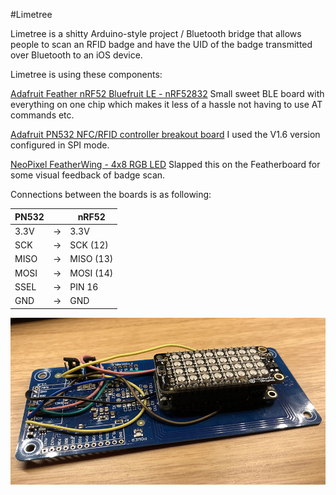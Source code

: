 #Limetree

Limetree is a shitty Arduino-style project / Bluetooth bridge that allows people to scan an RFID badge and have the UID of the badge transmitted over Bluetooth to an iOS device.

Limetree is using these components:

[Adafruit Feather nRF52 Bluefruit LE - nRF52832](https://www.adafruit.com/product/3406)
Small sweet BLE board with everything on one chip which makes it less of a hassle not having to use AT commands etc.

[Adafruit PN532 NFC/RFID controller breakout board](https://www.adafruit.com/product/364)
I used the V1.6 version configured in SPI mode.

[NeoPixel FeatherWing - 4x8 RGB LED](https://www.adafruit.com/product/2945)
Slapped this on the Featherboard for some visual feedback of badge scan.


Connections between the boards is as following:

| PN532 |    | nRF52     |
|-------|----|-----------|
| 3.3V  | -> | 3.3V      |
| SCK   | -> | SCK (12)  |
| MISO  | -> | MISO (13) |
| MOSI  | -> | MOSI (14) |
| SSEL  | -> | PIN 16    |
| GND   | -> | GND       |

![board](board.jpg)